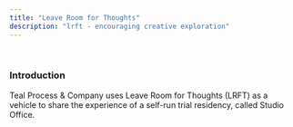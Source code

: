 ```yaml
---
title: "Leave Room for Thoughts"
description: "lrft - encouraging creative exploration"
---
```


<div class="gridded">
	<div class="col-4">&nbsp;</div>
	<div class="col-4">
		<h3>Introduction</h3>
		<p>Teal Process & Company uses Leave Room for Thoughts (LRFT) as a vehicle to share the experience of a self-run trial residency, called Studio Office.</p>
	</div>
	<div class="col-4">&nbsp;</div>
</div>